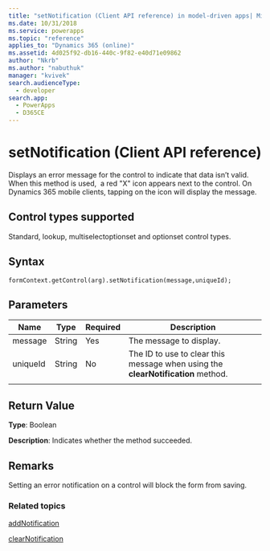 ```yaml
---
title: "setNotification (Client API reference) in model-driven apps| MicrosoftDocs"
ms.date: 10/31/2018
ms.service: powerapps
ms.topic: "reference"
applies_to: "Dynamics 365 (online)"
ms.assetid: 4d025f92-db16-440c-9f82-e40d71e09862
author: "Nkrb"
ms.author: "nabuthuk"
manager: "kvivek"
search.audienceType: 
  - developer
search.app: 
  - PowerApps
  - D365CE
---
```

# setNotification (Client API reference)

Displays an error message for the control to indicate that data isn’t valid. When this method is used,  a red "X" icon appears next to the control. On Dynamics 365 mobile clients, tapping on the icon will display the message. 

## Control types supported

Standard, lookup, multiselectoptionset and optionset control types.

## Syntax

`formContext.getControl(arg).setNotification(message,uniqueId);`

## Parameters

|Name | Type | Required | Description|
|--|--|--|--|
|message |String |Yes|The message to display.| 
|uniqueId |String |No|The ID to use to clear this message when using the **clearNotification** method.
| | |

## Return Value
**Type**: Boolean 

**Description**: Indicates whether the method succeeded.

## Remarks

Setting an error notification on a control will block the form from saving.

### Related topics

[addNotification](addNotification.md)

[clearNotification](clearNotification.md)